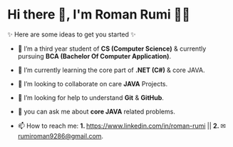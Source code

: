 <h1>Hi there 👋, I'm Roman Rumi 🙋‍♂️</h1>


<!--**<i>RomanRumi951/RomanRumi951** is a ✨ _<b>special</b>_ ✨ repository because its `README.md` (this file) appears on your GitHub profile</i>.-->

✨ Here are some ideas to get you started ✨

- 🎫 I’m a third year student of <b>CS (Computer Science)</b> & currently pursuing <b>BCA (Bachelor Of Computer Application)</b>.

- 🌱 I’m currently learning the core part of <b>.NET (C#)</b> & core JAVA.

- 👯 I’m looking to collaborate on care <b>JAVA</b> Projects.

- 🤔 I’m looking for help to understand <b>Git</b> & <b>GitHub</b>.

- 💬 you can ask me about <b>core JAVA</b> related problems.

- 📫 How to reach me: <b>1. </b> <a>https://www.linkedin.com/in/roman-rumi</a> || <b>2. </b> &#x2709; rumiroman9286@gmail.com.
